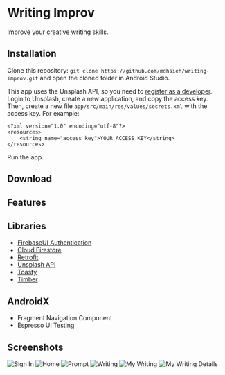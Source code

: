 # Writing Improv
Improve your creative writing skills.

## Installation
Clone this repository:
`git clone https://github.com/mdhsieh/writing-improv.git`
and open the cloned folder in Android Studio.

This app uses the Unsplash API,
so you need to [register as a developer](https://unsplash.com/join).
Login to Unsplash, create a new application, and copy the access key.
Then, create a new file `app/src/main/res/values/secrets.xml` with the access key.
For example:
```
<?xml version="1.0" encoding="utf-8"?>
<resources>
    <string name="access_key">YOUR_ACCESS_KEY</string>
</resources>
```

Run the app.

## Download

## Features

## Libraries
- [FirebaseUI Authentication](https://firebase.google.com/docs/auth/android/firebaseui)
- [Cloud Firestore](https://firebase.google.com/docs/firestore)
- [Retrofit](https://square.github.io/retrofit)
- [Unsplash API](https://unsplash.com/developers)
- [Toasty](https://github.com/GrenderG/Toasty)
- [Timber](https://github.com/JakeWharton/timber)

## AndroidX
- Fragment Navigation Component
- Espresso UI Testing

## Screenshots
![Sign In](Screenshot_1.png)
![Home](Screenshot_2.png)
![Prompt](Screenshot_3.png)
![Writing](Screenshot_4.png)
![My Writing](Screenshot_5.PNG)
![My Writing Details](Screenshot_6.PNG)